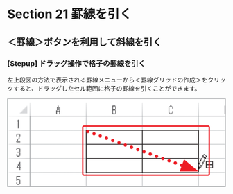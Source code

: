 # Section 21 罫線を引く

## ＜罫線＞ボタンを利用して斜線を引く

### [Stepup] ドラッグ操作で格子の罫線を引く

左上段図の方法で表示される罫線メニューから＜罫線グリッドの作成＞をクリックすると、ドラッグしたセル範囲に格子の罫線を引くことができます。

![stepup](002.png)
